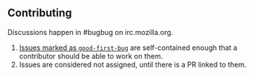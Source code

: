 ## Contributing

Discussions happen in #bugbug on irc.mozilla.org.

1. [Issues marked as `good-first-bug`](https://github.com/mozilla/bugbug/labels/good-first-bug) are self-contained enough that a contributor should be able to work on them.
2. Issues are considered not assigned, until there is a PR linked to them.
